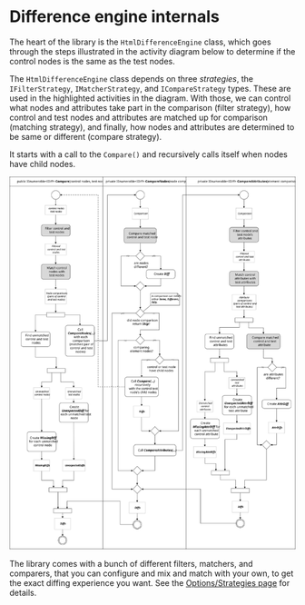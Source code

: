 # Difference engine internals
The heart of the library is the `HtmlDifferenceEngine` class, which goes through the steps illustrated in the activity diagram below to determine if the control nodes is the same as the test nodes.

The `HtmlDifferenceEngine` class depends on three _strategies_, the `IFilterStrategy`, `IMatcherStrategy`, and `ICompareStrategy` types. These are used in the highlighted activities in the diagram. With those, we can control what nodes and attributes take part in the comparison (filter strategy), how control and test nodes and attributes are matched up for comparison (matching strategy), and finally, how nodes and attributes are determined to be same or different (compare strategy).

It starts with a call to the `Compare()` and recursively calls itself when nodes have child nodes.

![img](HtmlDifferenceEngineFlow.svg)

The library comes with a bunch of different filters, matchers, and comparers, that you can configure and mix and match with your own, to get the exact diffing experience you want. See the [Options/Strategies page](Strategies.md) for details.